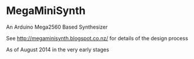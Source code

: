 MegaMiniSynth
=============

An Arduino Mega2560 Based Synthesizer

See http://megaminisynth.blogspot.co.nz/ for details of the design process

As of August 2014 in the very early stages
